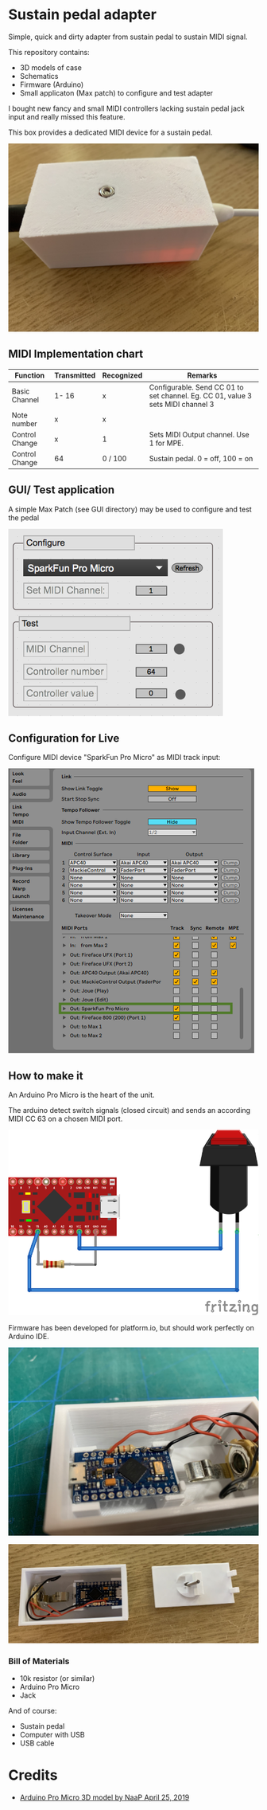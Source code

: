 # Sustain pedal adapter
Simple, quick and dirty adapter from sustain pedal to sustain MIDI signal.

This repository contains:
 - 3D models of case
 - Schematics
 - Firmware (Arduino)
 - Small applicaton (Max patch) to configure and test adapter

I bought new fancy and small MIDI controllers lacking sustain pedal jack input and really missed this feature.

This box provides a dedicated MIDI device for a sustain pedal.

![](pics/3.JPG)

## MIDI Implementation chart

| Function | Transmitted| Recognized | Remarks | 
|---|---|---|---|
| Basic Channel | 1- 16 | x | Configurable. Send CC 01 to set channel. Eg. CC 01, value 3 sets MIDI channel 3
| Note number | x | x |
| Control Change | x  | 1 | Sets MIDI Output channel. Use 1 for MPE.
| Control Change | 64  | 0 / 100 | Sustain pedal. 0 = off, 100 = on

## GUI/ Test application

A simple Max Patch (see GUI directory) may be used to configure and test the pedal

![](screenshots/sc_GUI.png)

## Configuration for Live

Configure MIDI device "SparkFun Pro Micro" as MIDI track input:

![](screenshots/live_midi_config.png)

## How to make it

An Arduino Pro Micro is the heart of the unit.

The arduino detect switch signals (closed circuit) and sends an according MIDI CC 63 on a chosen MIDI port.

![](schematics/sustainpedaladapter_bb.png)

Firmware has been developed for platform.io, but should work perfectly on Arduino IDE.

![](pics/2.JPG)

![](pics/1.JPG)

### Bill of Materials
 - 10k resistor (or similar)
 - Arduino Pro Micro
 - Jack

And of course:
 - Sustain pedal
 - Computer with USB
 - USB cable

# Credits
- [Arduino Pro Micro 3D model by NaaP April 25, 2019](https://www.thingiverse.com/thing:3588185)